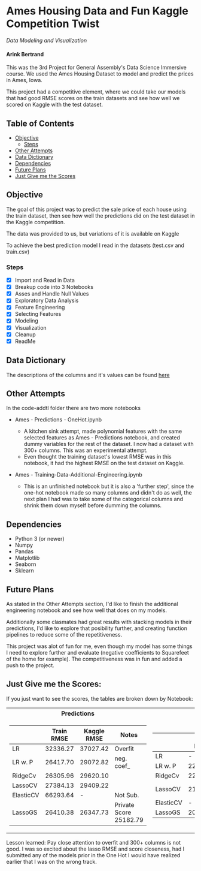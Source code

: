 # Ames Housing Data and Fun Kaggle Competition Twist
*Data Modeling and Visualization*
 #### Arink Bertrand

This was the 3rd Project for General Assembly's Data Science Immersive course.
We used the Ames Housing Dataset to model and predict the prices in Ames, Iowa.

This project had a competitive element, where we could take our models that had good RMSE scores on the train datasets and see how well we scored on Kaggle with the test dataset. 

## Table of Contents
- [Objective](#obj)
    -  [Steps](#steps)
- [Other Attempts](#other)
- [Data Dictionary](#data)
- [Dependencies](#lib)
- [Future Plans](#fut)
- [Just Give me the Scores](#scores)

## Objective <a id='obj'></a>

The goal of this project was to predict the sale price of each house using the train dataset, then see how well the predictions did on the test dataset in the Kaggle competition.

The data was provided to us, but variations of it is available on Kaggle 

To achieve the best prediction model I read in the datasets (test.csv and train.csv) 


### Steps <a id='steps'></a>
- [x] Import and Read in Data
- [x] Breakup code into 3 Notebooks
- [x] Asses and Handle Null Values
- [x] Exploratory Data Analysis
- [x] Feature Engineering
- [x] Selecting Features
- [x] Modeling
- [x] Visualization
- [x] Cleanup
- [x] ReadMe

## Data Dictionary <a id='data'></a>
The descriptions of the columns and it's values can be found <a href='http://jse.amstat.org/v19n3/decock/DataDocumentation.txt'> here </a>

## Other Attempts <a id='other'></a>
In the code-addtl folder there are two more notebooks
- Ames - Predictions - OneHot.ipynb
    - A kitchen sink attempt, made polynomial features with the same selected features as 
    Ames - Predictions notebook, and created dummy variables for the rest of the dataset. I now had a dataset with 300+ columns. This was an experimental attempt.
    - Even thought the training dataset's lowest RMSE was in this notebook, it had the highest RMSE on the test dataset on Kaggle.

- Ames - Training-Data-Additional-Engineering.ipynb
    - This is an unfinished notebook but it is also a 'further step', since the one-hot notebook made so many columns and didn't do as well, the next plan I had was to take some of the categorical columns and shrink them down myself before dumming the columns. 

## Dependencies <a id='lib'></a>
- Python 3 (or newer)
- Numpy
- Pandas 
- Matplotlib
- Seaborn
- Sklearn    

## Future Plans <a id='fut'></a>    
As stated in the Other Attempts section, I'd like to finish the additional engineering notebook and see how well that does on my models.

Additionally some clasmates had great results with stacking models in their predictions, I'd like to explore that posibility further, and creating function pipelines to reduce some of the repetitiveness.

This project was alot of fun for me, even though my model has some things I need to explore further and evaluate (negative coefficients to Squarefeet of the home for example). The competitiveness was in fun and added a push to the project.

## Just Give me the Scores: <a id='scores'></a>

If you just want to see the scores, the tables are broken down by Notebook:

<table>
<tr><th> Predictions  </th><th> One Hot </th></tr>
<tr><td>

|| Train RMSE | Kaggle RMSE|Notes|
|--|--|--|--|
|LR| 32336.27|37027.42|Overfit|
|LR w. P| 26417.70|29072.82 |neg. coef_ |
|RidgeCv| 26305.96|29620.10||
|LassoCV| 27384.13|29409.22||
|ElasticCV| 66293.64|-|Not Sub.|
|LassoGS| 26410.38|26347.73 |Private Score 25182.79|



</td><td>

|| Train RMSE | Kaggle RMSE|Notes|
|--|--|--|--|
|LR|- | -||
|LR w. P| 22624.51|-|Overfit|
|RidgeCv| 22398.57|- |Overfit|
|LassoCV| 21016.95|- |So Exciting!|
|ElasticCV| -|- ||
|LassoGS| 20805.78|34390.38|WHAT?!?|

</td></tr> </table>

Lesson learned: Pay close attention to overfit and 300+ columns is not good. I was so excited about the lasso RMSE and score closeness, had I submitted any of the models prior in the One Hot I would have realized earlier that I was on the wrong track.